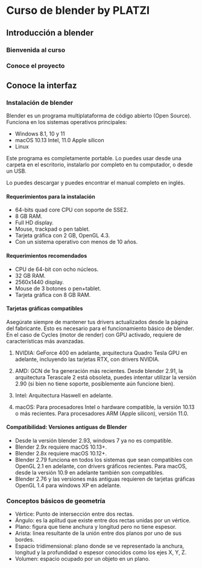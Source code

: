 # Curso de blender by PLATZI

## Introducción a blender

### Bienvenida al curso

### Conoce el proyecto

## Conoce la interfaz

### Instalación de blender

Blender es un programa multiplataforma de código abierto (Open Source). Funciona en los sistemas operativos principales:

- Windows 8.1, 10 y 11
- macOS 10.13 Intel, 11.0 Apple silicon
- Linux

Este programa es completamente portable. Lo puedes usar desde una carpeta en el escritorio, instalarlo por completo en tu computador, o desde un USB.

Lo puedes descargar y puedes encontrar el manual completo en inglés.

#### Requerimientos para la instalación

- 64-bits quad core CPU con soporte de SSE2.
- 8 GB RAM.
- Full HD display.
- Mouse, trackpad o pen tablet.
- Tarjeta gráfica con 2 GB, OpenGL 4.3.
- Con un sistema operativo con menos de 10 años.

#### Requerimientos recomendados

- CPU de 64-bit con ocho núcleos.
- 32 GB RAM.
- 2560x1440 display.
- Mouse de 3 botones o pen+tablet.
- Tarjeta gráfica con 8 GB RAM.

#### Tarjetas gráficas compatibles

Asegúrate siempre de mantener tus drivers actualizados desde la página del fabricante. Esto es necesario para el funcionamiento básico de blender. En el caso de Cycles (motor de render) con GPU activado, requiere de características más avanzadas.

1. NVIDIA: GeForce 400 en adelante, arquitectura Quadro Tesla GPU en adelante, incluyendo las tarjetas RTX, con drivers NVIDIA.

2. AMD: GCN de 1ra generación más recientes. Desde blender 2.91, la arquitectura Terascale 2 está obsoleta, puedes intentar utilizar la versión 2.90 (si bien no tiene soporte, posiblemente aún funcione bien).

3. Intel: Arquitectura Haswell en adelante.

4. macOS: Para procesadores Intel o hardware compatible, la versión 10.13 o más recientes. Para procesadores ARM (Apple silicon), versión 11.0.

#### Compatibilidad: Versiones antiguas de Blender

- Desde la versión blender 2.93, windows 7 ya no es compatible.
- Blender 2.9x requiere macOS 10.13+.
- Blender 2.8x requiere macOS 10.12+.
- Blender 2.79 funciona en todos los sistemas que sean compatibles con OpenGL 2.1 en adelante, con drivers gráficos recientes. Para macOS, desde la versión 10.9 en adelante también son compatibles.
- Blender 2.76 y las versiones más antiguas requieren de tarjetas gráficas OpenGL 1.4 para windows XP en adelante.

### Conceptos básicos de geometría

- Vértice: Punto de intersección entre dos rectas.
- Ángulo: es la aplitud que existe entre dos rectas unidas por un vértice.
- Plano: figura que tiene anchura y longitud pero no tiene espesor.
- Arista: linea resultante de la unión entre dos planos por uno de sus bordes.
- Espacio tridimensional: plano donde se ve representado la anchura, longitud y la profundidad o espesor conocidos como los ejes X, Y, Z.
- Volumen: espacio ocupado por un objeto en un plano.
